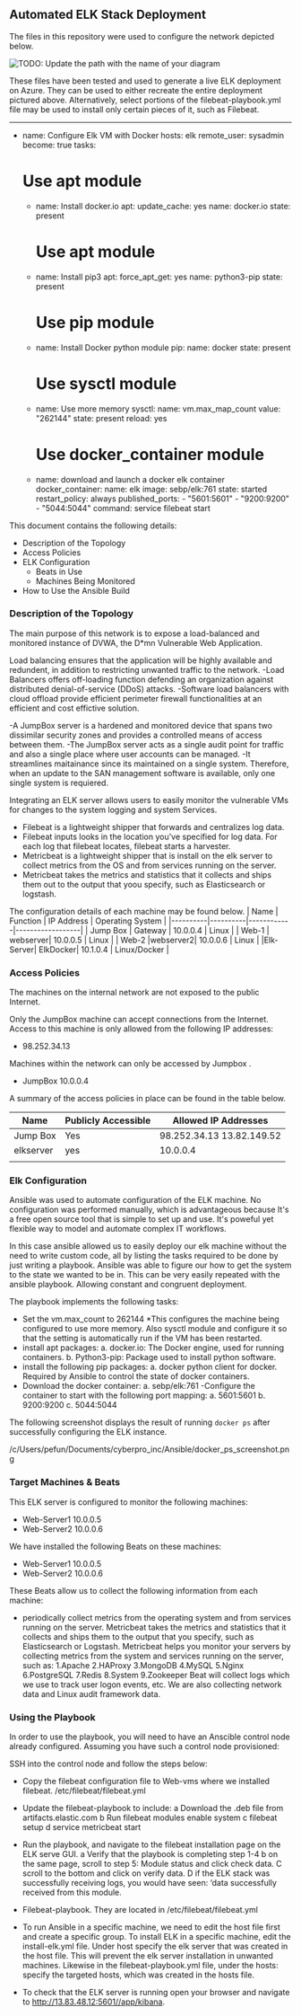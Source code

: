 ﻿## Automated ELK Stack Deployment

The files in this repository were used to configure the network depicted below.

![TODO: Update the path with the name of your diagram](Images/diagram_filename.png)

These files have been tested and used to generate a live ELK deployment on Azure. They can be used to either recreate the entire deployment pictured above. Alternatively, select portions of the filebeat-playbook.yml file may be used to install only certain pieces of it, such as Filebeat.

---
- name: Configure Elk VM with Docker
  hosts: elk
  remote_user: sysadmin
  become: true
  tasks:
    # Use apt module
    - name: Install docker.io
      apt:
        update_cache: yes
        name: docker.io
        state: present

      # Use apt module
    - name: Install pip3
      apt:
        force_apt_get: yes
        name: python3-pip
        state: present

      # Use pip module
    - name: Install Docker python module
      pip:
        name: docker
        state: present

      # Use sysctl module
    - name: Use more memory
      sysctl:
        name: vm.max_map_count
        value: "262144"
        state: present
        reload: yes

      # Use docker_container module
    - name: download and launch a docker elk container
      docker_container:
        name: elk
        image: sebp/elk:761
        state: started
        restart_policy: always
        published_ports:
          - "5601:5601"
          - "9200:9200"
          - "5044:5044"
    command: service filebeat start

This document contains the following details:
- Description of the Topology
- Access Policies
- ELK Configuration
  - Beats in Use
  - Machines Being Monitored
- How to Use the Ansible Build


### Description of the Topology

The main purpose of this network is to expose a load-balanced and monitored instance of DVWA, the D*mn Vulnerable Web Application.

Load balancing ensures that the application will be highly available and redundent, in addition to restricting unwanted traffic to the network.
-Load Balancers offers off-loading function defending an organization against distributed denial-of-service (DDoS) attacks. 
-Software load balancers with cloud offload provide efficient perimeter firewall functionalities at an efficient and cost effictive solution. 

-A JumpBox server is a hardened and monitored device that spans two dissimilar security zones and provides a controlled means of access between them. 
-The JumpBox server acts as a single audit point for traffic and also a single place where user accounts can be managed. 
-It streamlines maitainance since its maintained on a single system. Therefore, when an update to the SAN management software is available, only one single 
system is requiered. 

Integrating an ELK server allows users to easily monitor the vulnerable VMs for changes to the system logging and system Services.
- Filebeat is a lightweight shipper that forwards and centralizes log data. 
- Filebeat inputs looks in the location you've specified for log data. For each log that filebeat locates, filebeat starts a harvester. 
- Metricbeat is a lightweight shipper that is install on the elk server to collect metrics from the OS and from services running on the server.
- Metricbeat takes the metrics and statistics that it collects and ships them out to the output that yoou specify, such as Elasticsearch or logstash.

The configuration details of each machine may be found below.
| Name     | Function | IP Address | Operating System |
|----------|----------|------------|------------------|
| Jump Box | Gateway  | 10.0.0.4   | Linux            |
| Web-1    | webserver| 10.0.0.5   | Linux            |
| Web-2    |webserver2| 10.0.0.6   | Linux            |
|Elk-Server| ElkDocker| 10.1.0.4   | Linux/Docker     |

### Access Policies

The machines on the internal network are not exposed to the public Internet. 

Only the JumpBox machine can accept connections from the Internet. Access to this machine is only allowed from the following IP addresses:
- 98.252.34.13

Machines within the network can only be accessed by Jumpbox .
- JumpBox 10.0.0.4

A summary of the access policies in place can be found in the table below.

| Name     | Publicly Accessible | Allowed IP Addresses |
|----------|---------------------|----------------------|
| Jump Box | Yes                 | 98.252.34.13 13.82.149.52         |
| elkserver| yes                 | 10.0.0.4             |
|          |                     |                      |

### Elk Configuration

Ansible was used to automate configuration of the ELK machine. No configuration was performed manually, which is advantageous because
It's a free open source tool that is simple to set up and use. It's poweful yet flexible way to model and automate complex IT workflows.
 
In this case ansible allowed us to easily deploy our elk machine without the need to write custom code, all by listing the tasks required
to be done by just writing a playbook. Ansible was able to figure our how to get the system to the state we wanted to be in. This can be
very easily repeated with the ansible playbook. Allowing constant and congruent deployment.

The playbook implements the following tasks:
- Set the vm.max_count to 262144 *This configures the machine being configured to use more memory.
Also sysctl module and configure it so that the setting is automatically run if the VM has been
restarted.
- install apt packages:
	a. docker.io: The Docker engine, used for running containers.
	b. Python3-pip: Package used to install python software. 
- install the following pip packages:
	a. docker python client for docker. Required by Ansible to control the state of docker containers. 
- Download the docker container:
	a. sebp/elk:761
-Configure the container to start with the following port mapping:
	a. 5601:5601
	b. 9200:9200
	c. 5044:5044

The following screenshot displays the result of running `docker ps` after successfully configuring the ELK instance.

/c/Users/pefun/Documents/cyberpro_inc/Ansible/docker_ps_screenshot.png

### Target Machines & Beats
This ELK server is configured to monitor the following machines:
- Web-Server1 10.0.0.5 
- Web-Server2 10.0.0.6

We have installed the following Beats on these machines:
- Web-Server1 10.0.0.5 
- Web-Server2 10.0.0.6

These Beats allow us to collect the following information from each machine:
- periodically collect metrics from the operating system and from services running on the server. Metricbeat takes the metrics and statistics that it collects and ships them to the output that you specify, such as Elasticsearch or Logstash.
  Metricbeat helps you monitor your servers by collecting metrics from the system and services running on the server, such as:
	1.Apache
	2.HAProxy
	3.MongoDB
	4.MySQL
	5.Nginx
	6.PostgreSQL
	7.Redis
	8.System
	9.Zookeeper
Beat will collect logs which we use to track user logon events, etc. We are also collecting network data and Linux audit framework data.

### Using the Playbook
In order to use the playbook, you will need to have an Anscible control node already configured. Assuming you have such a control node provisioned: 

SSH into the control node and follow the steps below:
- Copy the filebeat configuration file to Web-vms where we installed filebeat.
/etc/filebeat/filebeat.yml
- Update the filebeat-playbook to include:
a Download the .deb file from artifacts.elastic.com
b Run filebeat modules enable system
c filebeat setup
d service metricbeat start

- Run the playbook, and navigate to the filebeat installation page on the ELK serve GUI. 
a Verify that the playbook is completing step 1-4 
b on the same page, scroll to step 5: Module status and click check data.
C scroll to the bottom and click on verify data. 
D if the ELK stack was successfully receiving logs, you would have seen:
‘data successfully received from this module.  

- Filebeat-playbook. They are located in /etc/filebeat/filebeat.yml

- To run Ansible in a specific machine, we need to edit the host file first and create a specific group. To install ELK in a specific machine, edit the install-elk.yml file. Under host specify the elk server that was created in the host file. This will prevent the elk server installation in unwanted machines. Likewise in the filebeat-playbook.yml file, under the hosts: specify the targeted hosts, which was created in the hosts file. 

- To check that the ELK server is running open your browser and navigate to http://13.83.48.12:5601//app/kibana. 



